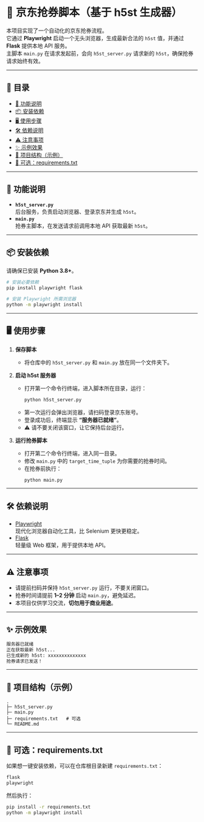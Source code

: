 # 🎫 京东抢券脚本（基于 h5st 生成器）

本项目实现了一个自动化的京东抢券流程。  
它通过 **Playwright** 启动一个无头浏览器，生成最新合法的 `h5st` 值，并通过 **Flask** 提供本地 API 服务。  
主脚本 `main.py` 在请求发起前，会向 `h5st_server.py` 请求新的 `h5st`，确保抢券请求始终有效。  

---

## 📑 目录
- [🚀 功能说明](#-功能说明)
- [📦 安装依赖](#-安装依赖)
- [🖥️ 使用步骤](#️-使用步骤)
- [🛠️ 依赖说明](#️-依赖说明)
- [⚠️ 注意事项](#️-注意事项)
- [✨ 示例效果](#-示例效果)
- [📁 项目结构（示例）](#-项目结构示例)
- [📄 可选：requirements.txt](#-可选requirementstxt)

---

## 🚀 功能说明
- **`h5st_server.py`**  
  后台服务，负责启动浏览器、登录京东并生成 `h5st`。  
- **`main.py`**  
  抢券主脚本，在发送请求前调用本地 API 获取最新 `h5st`。  

---

## 📦 安装依赖

请确保已安装 **Python 3.8+**。

```bash
# 安装必要依赖
pip install playwright flask

# 安装 Playwright 所需浏览器
python -m playwright install
```

---

## 🖥️ 使用步骤

1. **保存脚本**
   - 将仓库中的 `h5st_server.py` 和 `main.py` 放在同一个文件夹下。

2. **启动 h5st 服务器**
   - 打开第一个命令行终端，进入脚本所在目录，运行：
     ```bash
     python h5st_server.py
     ```
   - 第一次运行会弹出浏览器，请扫码登录京东账号。  
   - 登录成功后，终端显示 **“服务器已就绪”**。  
   - ⚠️ 请不要关闭该窗口，让它保持后台运行。

3. **运行抢券脚本**
   - 打开第二个命令行终端，进入同一目录。  
   - 修改 `main.py` 中的 `target_time_tuple` 为你需要的抢券时间。  
   - 在抢券前执行：
     ```bash
     python main.py
     ```

---

## 🛠️ 依赖说明
- [Playwright](https://playwright.dev/)  
  现代化浏览器自动化工具，比 Selenium 更快更稳定。  
- [Flask](https://flask.palletsprojects.com/)  
  轻量级 Web 框架，用于提供本地 API。  

---

## ⚠️ 注意事项
- 请提前扫码并保持 `h5st_server.py` 运行，不要关闭窗口。  
- 抢券时间请提前 **1–2 分钟** 启动 `main.py`，避免延迟。  
- 本项目仅供学习交流，**切勿用于商业用途**。  

---

## ✨ 示例效果
```bash
服务器已就绪
正在获取最新 h5st...
已生成新的 h5st: xxxxxxxxxxxxxx
抢券请求已发送！
```

---

## 📁 项目结构（示例）
```text
.
├─ h5st_server.py
├─ main.py
├─ requirements.txt   # 可选
└─ README.md
```

---

## 📄 可选：requirements.txt
如果想一键安装依赖，可以在仓库根目录新建 `requirements.txt`：
```txt
flask
playwright
```
然后执行：
```bash
pip install -r requirements.txt
python -m playwright install
```

